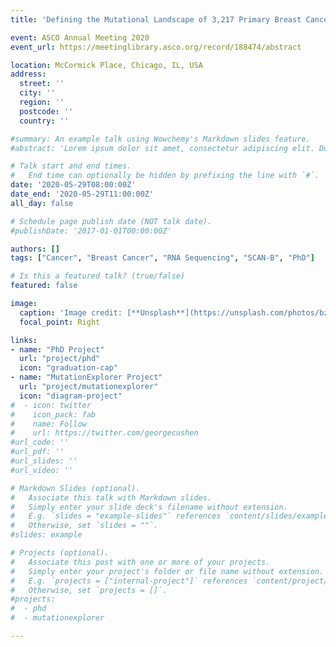 ```yaml
---
title: 'Defining the Mutational Landscape of 3,217 Primary Breast Cancer Transcriptomes through large-scale RNA-seq within the Sweden Cancerome Analysis Network: Breast Project (SCAN-B; NCT03430492)'

event: ASCO Annual Meeting 2020
event_url: https://meetinglibrary.asco.org/record/188474/abstract

location: McCormick Place, Chicago, IL, USA
address:
  street: ''
  city: ''
  region: ''
  postcode: ''
  country: ''

#summary: An example talk using Wowchemy's Markdown slides feature.
#abstract: 'Lorem ipsum dolor sit amet, consectetur adipiscing elit. Duis posuere tellusac convallis placerat. Proin tincidunt magna sed ex sollicitudin condimentum. Sed ac faucibus dolor, scelerisque sollicitudin nisi. Cras purus urna, suscipit quis sapien eu, pulvinar tempor diam.'

# Talk start and end times.
#   End time can optionally be hidden by prefixing the line with `#`.
date: '2020-05-29T08:00:00Z'
date_end: '2020-05-29T11:00:00Z'
all_day: false

# Schedule page publish date (NOT talk date).
#publishDate: '2017-01-01T00:00:00Z'

authors: []
tags: ["Cancer", "Breast Cancer", "RNA Sequencing", "SCAN-B", "PhD"]

# Is this a featured talk? (true/false)
featured: false

image:
  caption: 'Image credit: [**Unsplash**](https://unsplash.com/photos/bzdhc5b3Bxs)'
  focal_point: Right

links:
- name: "PhD Project"
  url: "project/phd"
  icon: "graduation-cap"
- name: "MutationExplorer Project"
  url: "project/mutationexplorer"
  icon: "diagram-project"
#  - icon: twitter
#    icon_pack: fab
#    name: Follow
#    url: https://twitter.com/georgecushen
#url_code: ''
#url_pdf: ''
#url_slides: ''
#url_video: ''

# Markdown Slides (optional).
#   Associate this talk with Markdown slides.
#   Simply enter your slide deck's filename without extension.
#   E.g. `slides = "example-slides"` references `content/slides/example-slides.md`.
#   Otherwise, set `slides = ""`.
#slides: example

# Projects (optional).
#   Associate this post with one or more of your projects.
#   Simply enter your project's folder or file name without extension.
#   E.g. `projects = ["internal-project"]` references `content/project/deep-learning/index.md`.
#   Otherwise, set `projects = []`.
#projects:
#  - phd
#  - mutationexplorer

---
```

